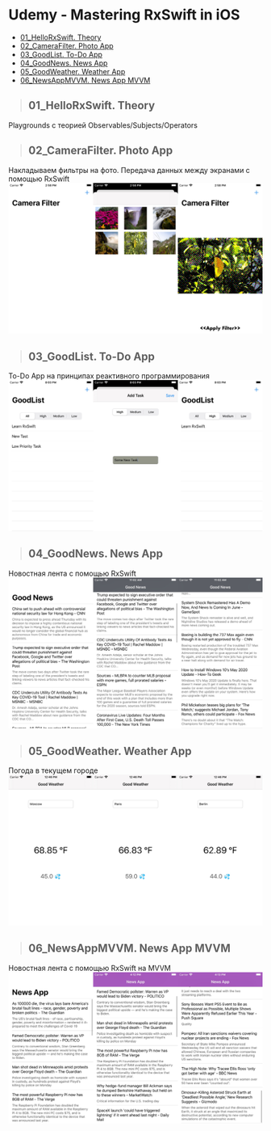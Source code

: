 Udemy - Mastering RxSwift in iOS
=========================

+ [01_HelloRxSwift. Theory](#01_HelloRxSwift)
+ [02_CameraFilter. Photo App](#02_CameraFilter)
+ [03_GoodList. To-Do App](#03_GoodList)
+ [04_GoodNews. News App](#04_GoodNews)
+ [05_GoodWeather. Weather App](#05_GoodWeather)
+ [06_NewsAppMVVM. News App MVVM](#06_NewsAppMVVM)

>## <a name="01_HelloRxSwift"></a> 01_HelloRxSwift. Theory
Playgrounds с теорией Observables/Subjects/Operators

>## <a name="02_CameraFilter"></a> 02_CameraFilter. Photo App
Накладываем фильтры на фото. Передача данных между экранами с помощью RxSwift
![Альтернативный текст](https://github.com/MikhailDM/Udemy_Mastering-RxSwift/blob/master/_Screenshots/02_CameraFilter/All.jpg)

>## <a name="03_GoodList"></a> 03_GoodList. To-Do App
To-Do App на принципах реактивного программирования
![Альтернативный текст](https://github.com/MikhailDM/Udemy_Mastering-RxSwift/blob/master/_Screenshots/03_GoodList/All.jpg)

>## <a name="04_GoodNews"></a> 04_GoodNews. News App
Новостная лента с помощью RxSwift
![Альтернативный текст](https://github.com/MikhailDM/Udemy_Mastering-RxSwift/blob/master/_Screenshots/04_GoodNews/All.jpg)

>## <a name="05_GoodWeather"></a> 05_GoodWeather. Weather App
Погода в текущем городе
![Альтернативный текст](https://github.com/MikhailDM/Udemy_Mastering-RxSwift/blob/master/_Screenshots/05_GoodWeather/All.jpg)

>## <a name="06_NewsAppMVVM"></a> 06_NewsAppMVVM. News App MVVM
Новостная лента с помощью RxSwift на MVVM
![Альтернативный текст](https://github.com/MikhailDM/Udemy_Mastering-RxSwift/blob/master/_Screenshots/06_NewsAppMVVM/All.jpg)
